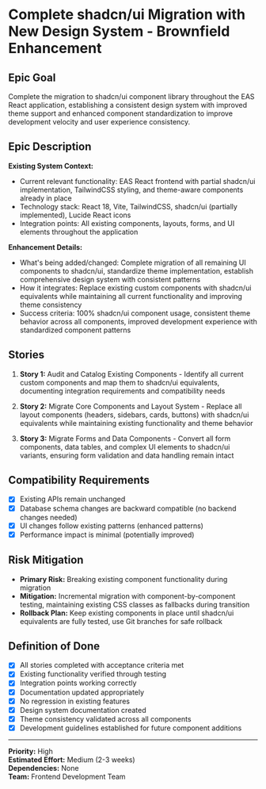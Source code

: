 # Complete shadcn/ui Migration with New Design System - Brownfield Enhancement

## Epic Goal

Complete the migration to shadcn/ui component library throughout the EAS React application, establishing a consistent design system with improved theme support and enhanced component standardization to improve development velocity and user experience consistency.

## Epic Description

**Existing System Context:**

- Current relevant functionality: EAS React frontend with partial shadcn/ui implementation, TailwindCSS styling, and theme-aware components already in place
- Technology stack: React 18, Vite, TailwindCSS, shadcn/ui (partially implemented), Lucide React icons
- Integration points: All existing components, layouts, forms, and UI elements throughout the application

**Enhancement Details:**

- What's being added/changed: Complete migration of all remaining UI components to shadcn/ui, standardize theme implementation, establish comprehensive design system with consistent patterns
- How it integrates: Replace existing custom components with shadcn/ui equivalents while maintaining all current functionality and improving theme consistency
- Success criteria: 100% shadcn/ui component usage, consistent theme behavior across all components, improved development experience with standardized component patterns

## Stories

1. **Story 1:** Audit and Catalog Existing Components - Identify all current custom components and map them to shadcn/ui equivalents, documenting integration requirements and compatibility needs

2. **Story 2:** Migrate Core Components and Layout System - Replace all layout components (headers, sidebars, cards, buttons) with shadcn/ui equivalents while maintaining existing functionality and theme behavior

3. **Story 3:** Migrate Forms and Data Components - Convert all form components, data tables, and complex UI elements to shadcn/ui variants, ensuring form validation and data handling remain intact

## Compatibility Requirements

- [x] Existing APIs remain unchanged
- [x] Database schema changes are backward compatible (no backend changes needed)
- [x] UI changes follow existing patterns (enhanced patterns)
- [x] Performance impact is minimal (potentially improved)

## Risk Mitigation

- **Primary Risk:** Breaking existing component functionality during migration
- **Mitigation:** Incremental migration with component-by-component testing, maintaining existing CSS classes as fallbacks during transition
- **Rollback Plan:** Keep existing components in place until shadcn/ui equivalents are fully tested, use Git branches for safe rollback

## Definition of Done

- [x] All stories completed with acceptance criteria met
- [x] Existing functionality verified through testing
- [x] Integration points working correctly
- [x] Documentation updated appropriately
- [x] No regression in existing features
- [x] Design system documentation created
- [x] Theme consistency validated across all components
- [x] Development guidelines established for future component additions

---

**Priority:** High  
**Estimated Effort:** Medium (2-3 weeks)  
**Dependencies:** None  
**Team:** Frontend Development Team  
